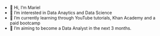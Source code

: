 - 👋 Hi, I’m Mariel
- 👀 I’m interested in Data Anaytics and Data Science
- 🌱 I’m currently learning through YouTube tutorials, Khan Academy and a paid bootcamp
- 💞️ I’m aiming to become a Data Analyst in the next 3 months.

<!---
marielrebutar/marielrebutar is a ✨ special ✨ repository because its `README.md` (this file) appears on your GitHub profile.
You can click the Preview link to take a look at your changes.
--->
